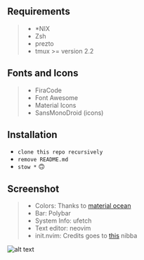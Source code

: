 ## **Requirements**

> - *NIX
> - Zsh
> - prezto
> - tmux >= version 2.2


## **Fonts and Icons**

> - FiraCode
> - Font Awesome
> - Material Icons
> - SansMonoDroid (icons)


## **Installation**

- `clone this repo recursively`
- `remove README.md`
- `stow *` 🙃


## **Screenshot**

> - Colors: Thanks to [material ocean](https://github.com/material-ocean)
> - Bar: Polybar
> - System Info: ufetch
> - Text editor: neovim
> - init.nvim: Credits goes to [this](https://github.com/blacksuan19) nibba

![alt text](https://i.redd.it/nstoq23wue841.png)
